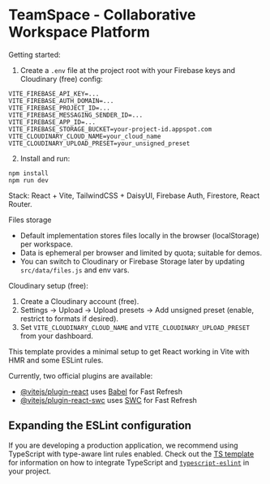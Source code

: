 # TeamSpace - Collaborative Workspace Platform

Getting started:

1. Create a `.env` file at the project root with your Firebase keys and Cloudinary (free) config:

```
VITE_FIREBASE_API_KEY=... 
VITE_FIREBASE_AUTH_DOMAIN=...
VITE_FIREBASE_PROJECT_ID=...
VITE_FIREBASE_MESSAGING_SENDER_ID=...
VITE_FIREBASE_APP_ID=...
VITE_FIREBASE_STORAGE_BUCKET=your-project-id.appspot.com
VITE_CLOUDINARY_CLOUD_NAME=your_cloud_name
VITE_CLOUDINARY_UPLOAD_PRESET=your_unsigned_preset
```

2. Install and run:

```
npm install
npm run dev
```

Stack: React + Vite, TailwindCSS + DaisyUI, Firebase Auth, Firestore, React Router.

Files storage
- Default implementation stores files locally in the browser (localStorage) per workspace.
- Data is ephemeral per browser and limited by quota; suitable for demos.
- You can switch to Cloudinary or Firebase Storage later by updating `src/data/files.js` and env vars.

Cloudinary setup (free):
1. Create a Cloudinary account (free).
2. Settings → Upload → Upload presets → Add unsigned preset (enable, restrict to formats if desired).
3. Set `VITE_CLOUDINARY_CLOUD_NAME` and `VITE_CLOUDINARY_UPLOAD_PRESET` from your dashboard.


This template provides a minimal setup to get React working in Vite with HMR and some ESLint rules.

Currently, two official plugins are available:

- [@vitejs/plugin-react](https://github.com/vitejs/vite-plugin-react/blob/main/packages/plugin-react) uses [Babel](https://babeljs.io/) for Fast Refresh
- [@vitejs/plugin-react-swc](https://github.com/vitejs/vite-plugin-react/blob/main/packages/plugin-react-swc) uses [SWC](https://swc.rs/) for Fast Refresh

## Expanding the ESLint configuration

If you are developing a production application, we recommend using TypeScript with type-aware lint rules enabled. Check out the [TS template](https://github.com/vitejs/vite/tree/main/packages/create-vite/template-react-ts) for information on how to integrate TypeScript and [`typescript-eslint`](https://typescript-eslint.io) in your project.
